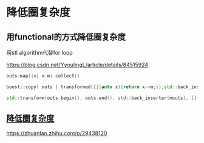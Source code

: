 # 降低圈复杂度

## 用functional的方式降低圈复杂度

用stl algorithm代替for loop

https://blog.csdn.net/YyoulingL/article/details/84515924

```cpp
outs.map(|x| x.m).collect()

boost::copy( outs | transformed([](auto x){return x->m;}),std::back_inserter(mouts))

std::transform(outs.begin(), outs.end(), std::back_inserter(mouts), [](auto x){return x->m;})
```

## [降低圈复杂度](http://www.conardli.top/blog/article/%E5%89%8D%E7%AB%AF%E5%B7%A5%E7%A8%8B%E5%8C%96/%E5%89%8D%E7%AB%AF%E4%BB%A3%E7%A0%81%E8%B4%A8%E9%87%8F-%E5%9C%88%E5%A4%8D%E6%9D%82%E5%BA%A6%E5%8E%9F%E7%90%86%E5%92%8C%E5%AE%9E%E8%B7%B5.html#_7-4-%E6%A0%B8%E5%BF%83%E5%AE%9E%E7%8E%B0)

https://zhuanlan.zhihu.com/p/29438120